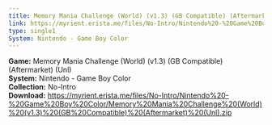 ```yaml
---
title: Memory Mania Challenge (World) (v1.3) (GB Compatible) (Aftermarket) (Unl)
link: https://myrient.erista.me/files/No-Intro/Nintendo%20-%20Game%20Boy%20Color/Memory%20Mania%20Challenge%20(World)%20(v1.3)%20(GB%20Compatible)%20(Aftermarket)%20(Unl).zip
type: single1
System: Nintendo - Game Boy Color
---
```

<b>Game:</b> Memory Mania Challenge (World) (v1.3) (GB Compatible) (Aftermarket) (Unl)<br>
<b>System:</b> Nintendo - Game Boy Color<br>
<b>Collection:</b> No-Intro<br>
<b>Download:</b> https://myrient.erista.me/files/No-Intro/Nintendo%20-%20Game%20Boy%20Color/Memory%20Mania%20Challenge%20(World)%20(v1.3)%20(GB%20Compatible)%20(Aftermarket)%20(Unl).zip